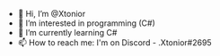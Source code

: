 - 👋 Hi, I’m @Xtonior
- 👀 I’m interested in programming (C#) 
- 🌱 I’m currently learning C#
- 📫 How to reach me: I'm on Discord - .Xtonior#2695

<!---
Xtonior/Xtonior is a ✨ special ✨ repository because its `README.md` (this file) appears on your GitHub profile.
You can click the Preview link to take a look at your changes.
--->
